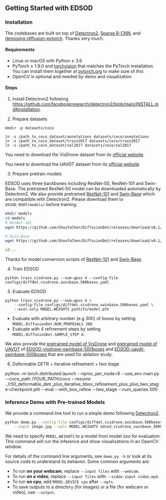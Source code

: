## Getting Started with EDSOD



### Installation

The codebases are built on top of [Detectron2](https://github.com/facebookresearch/detectron2), [Sparse R-CNN](https://github.com/PeizeSun/SparseR-CNN), and [denoising-diffusion-pytorch](https://github.com/lucidrains/denoising-diffusion-pytorch).
Thanks very much.

#### Requirements
- Linux or macOS with Python ≥ 3.6
- PyTorch ≥ 1.9.0 and [torchvision](https://github.com/pytorch/vision/) that matches the PyTorch installation.
  You can install them together at [pytorch.org](https://pytorch.org) to make sure of this
- OpenCV is optional and needed by demo and visualization

#### Steps
1. Install Detectron2 following https://github.com/facebookresearch/detectron2/blob/main/INSTALL.md#installation.

2. Prepare datasets
```
mkdir -p datasets/coco

ln -s /path_to_coco_dataset/annotations datasets/coco/annotations
ln -s /path_to_coco_dataset/train2017 datasets/coco/train2017
ln -s /path_to_coco_dataset/val2017 datasets/coco/val2017
```

You need to download the VisDrone dataset from its [official website](https://aiskyeye.com/)

You need to download the UAVDT dataset from its [official website](https://sites.google.com/view/grli-uavdt/%E9%A6%96%E9%A1%B5/)

3. Prepare pretrain models

EDSOD uses three backbones including ResNet-50, ResNet-101 and Swin-Base. The pretrained ResNet-50 model can be
downloaded automatically by Detectron2. We also provide pretrained
[ResNet-101](https://github.com/ShoufaChen/DiffusionDet/releases/download/v0.1/torchvision-R-101.pkl) and
[Swin-Base](https://github.com/ShoufaChen/DiffusionDet/releases/download/v0.1/swin_base_patch4_window7_224_22k.pkl) which are compatible with
Detectron2. Please download them to `EDSOD_ROOT/models/` before training:

```bash
mkdir models
cd models
# ResNet-101
wget https://github.com/ShoufaChen/DiffusionDet/releases/download/v0.1/torchvision-R-101.pkl

# Swin-Base
wget https://github.com/ShoufaChen/DiffusionDet/releases/download/v0.1/swin_base_patch4_window7_224_22k.pkl

cd ..
```

Thanks for model conversion scripts of [ResNet-101](https://github.com/PeizeSun/SparseR-CNN/blob/main/tools/convert-torchvision-to-d2.py)
and [Swin-Base](https://github.com/facebookresearch/Detic/blob/main/tools/convert-thirdparty-pretrained-model-to-d2.py).

4. Train EDSOD
```
python train_visdrone.py --num-gpus 4 --config-file configs/diffdet.visdrone.swinbase.500boxes.yaml
```

5. Evaluate EDSOD
```
python train_visdrone.py --num-gpus 4 \
    --config-file configs/diffdet.visdrone.swinbase.500boxes.yaml \
    --eval-only MODEL.WEIGHTS path/to/model.pth
```

* Evaluate with arbitrary number (e.g 300) of boxes by setting `MODEL.DiffusionDet.NUM_PROPOSALS 300`.
* Evaluate with 4 refinement steps by setting `MODEL.DiffusionDet.SAMPLE_STEP 4`.


We also provide the [pretrained model of VisDrone](https://drive.google.com/file/d/1BKGA5oNSmmRclzZ8YXiQeo4Ewa40A3Nc/view?usp=drive_link) and [pretrained model of UAVDT](https://drive.google.com/file/d/1w47oyHjvptjZd1s4CqaYg-urIuIrZ5oV/view?usp=drive_link)
of [EDSOD-visdrone-swinbase-500boxes](configs/diffdet.visdrone.swinbase.500boxes.yaml) and [EDSOD-uavdt-swinbase-500boxes](configs/diffdet.uavdt.swinbase.500boxes.yaml) that are used for ablation study.

6. Deformable DETR + iterative refinement + two stage

python -m torch.distributed.launch --nproc_per_node=8 --use_env main.py --coco_path /YOUR_PATH/coco --resume ../r50_deformable_detr_plus_iterative_bbox_refinement_plus_plus_two_stage-checkpoint.pth --eval --with_box_refine --two_stage --num_queries 500

### Inference Demo with Pre-trained Models
We provide a command line tool to run a simple demo following [Detectron2](https://github.com/facebookresearch/detectron2/tree/main/demo#detectron2-demo).

```bash
python demo.py --config-file configs/diffdet.visdrone.swinbase.500boxes.yaml \
    --input image.jpg --opts MODEL.WEIGHTS edsod_visdrone_swinbase_500boxes.pth
```

We need to specify `MODEL.WEIGHTS` to a model from model zoo for evaluation.
This command will run the inference and show visualizations in an OpenCV window.

For details of the command line arguments, see `demo.py -h` or look at its source code
to understand its behavior. Some common arguments are:
* To run __on your webcam__, replace `--input files` with `--webcam`.
* To run __on a video__, replace `--input files` with `--video-input video.mp4`.
* To run __on cpu__, add `MODEL.DEVICE cpu` after `--opts`.
* To save outputs to a directory (for images) or a file (for webcam or video), use `--output`.
